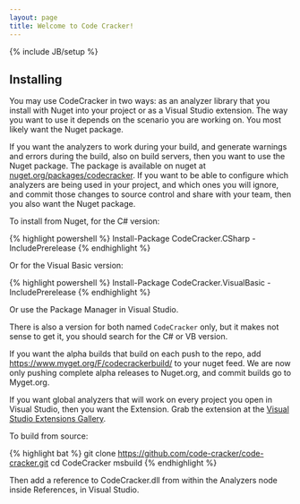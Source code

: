 ```yaml
---
layout: page
title: Welcome to Code Cracker!
---
```

{% include JB/setup %}

## Installing

You may use CodeCracker in two ways: as an analyzer library that you install with Nuget into your project or as a Visual Studio extension.
The way you want to use it depends on the scenario you are working on. You most likely want the Nuget package.

If you want the analyzers to work during your build, and generate warnings and errors during the build, also on build servers, then you want
to use the Nuget package. The package is available on nuget at [nuget.org/packages/codecracker](https://www.nuget.org/packages/codecracker).
If you want to be able to configure which analyzers are being used in your project, and which ones you will ignore, and commit those
changes to source control and share with your team, then you also want the Nuget package.

To install from Nuget, for the C# version:

{% highlight powershell %}
Install-Package CodeCracker.CSharp -IncludePrerelease
{% endhighlight %}

Or for the Visual Basic version:

{% highlight powershell %}
Install-Package CodeCracker.VisualBasic -IncludePrerelease
{% endhighlight %}

Or use the Package Manager in Visual Studio.

There is also a version for both named `CodeCracker` only, but it makes not sense to get it, you should search for the C# or VB version.

If you want the alpha builds that build on each push to the repo, add https://www.myget.org/F/codecrackerbuild/ to your nuget feed.
We are now only pushing complete alpha releases to Nuget.org, and commit builds go to Myget.org.

If you want global analyzers that will work on every project you open in Visual Studio, then you want the Extension.
Grab the extension at the [Visual Studio Extensions Gallery](https://visualstudiogallery.msdn.microsoft.com/ab588981-91a5-478c-8e65-74d0ff450862).

To build from source:

{% highlight bat %}
git clone https://github.com/code-cracker/code-cracker.git
cd CodeCracker
msbuild
{% endhighlight %}

Then add a reference to CodeCracker.dll from within the Analyzers node inside References, in Visual Studio.
